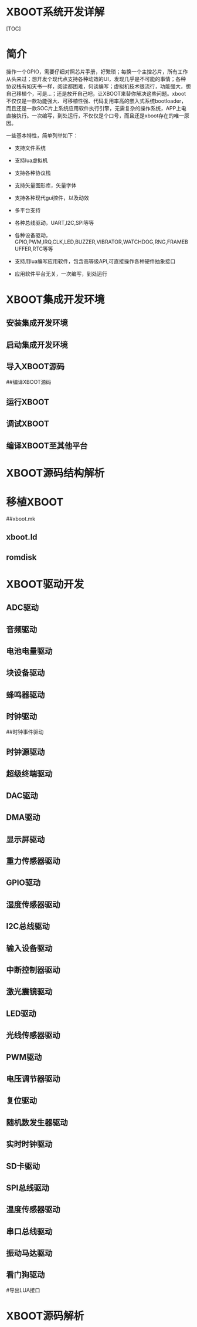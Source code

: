 # XBOOT系统开发详解
[TOC]

# 简介
操作一个GPIO，需要仔细对照芯片手册，好繁琐；每换一个主控芯片，所有工作从头来过；想开发个现代点支持各种动效的UI，发现几乎是不可能的事情；各种协议栈有如天书一样，阅读都困难，何谈编写；虚拟机技术很流行，功能强大，想自己移植个，可是...；还是放开自己吧，让XBOOT来替你解决这些问题。xboot不仅仅是一款功能强大、可移植性强、代码复用率高的嵌入式系统bootloader，而且还是一款SOC片上系统应用软件执行引擎，无需复杂的操作系统，APP上电直接执行。一次编写，到处运行，不仅仅是个口号，而且还是xboot存在的唯一原因。

一些基本特性，简单列举如下：
* 支持文件系统

* 支持lua虚拟机

* 支持各种协议栈

* 支持矢量图形库，矢量字体

* 支持各种现代gui控件，以及动效

* 多平台支持

* 各种总线驱动，UART,I2C,SPI等等

* 各种设备驱动，GPIO,PWM,IRQ,CLK,LED,BUZZER,VIBRATOR,WATCHDOG,RNG,FRAMEBUFFER,RTC等等

* 支持用lua编写应用软件，包含高等级API,可直接操作各种硬件抽象接口

* 应用软件平台无关，一次编写，到处运行

# XBOOT集成开发环境

## 安装集成开发环境

## 启动集成开发环境

## 导入XBOOT源码

##编译XBOOT源码

## 运行XBOOT

## 调试XBOOT

## 编译XBOOT至其他平台

# XBOOT源码结构解析

# 移植XBOOT

##xboot.mk

## xboot.ld

## romdisk

# XBOOT驱动开发

## ADC驱动

## 音频驱动

## 电池电量驱动

## 块设备驱动

## 蜂鸣器驱动

## 时钟驱动

##时钟事件驱动

## 时钟源驱动

## 超级终端驱动

## DAC驱动

## DMA驱动

## 显示屏驱动

## 重力传感器驱动

## GPIO驱动

## 湿度传感器驱动

## I2C总线驱动

## 输入设备驱动

## 中断控制器驱动

## 激光震镜驱动

## LED驱动

## 光线传感器驱动

## PWM驱动

## 电压调节器驱动

## 复位驱动

## 随机数发生器驱动

## 实时时钟驱动

## SD卡驱动

## SPI总线驱动

## 温度传感器驱动

## 串口总线驱动

## 振动马达驱动

## 看门狗驱动

#导出LUA接口

# XBOOT源码解析


